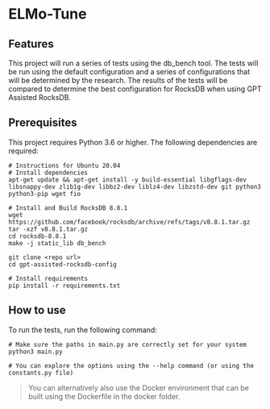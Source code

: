 # ELMo-Tune

## Features
This project will run a series of tests using the db_bench tool.  The tests will be run using the default configuration and a series of configurations that will be determined by the research.  The results of the tests will be compared to determine the best configuration for RocksDB when using GPT Assisted RocksDB.

## Prerequisites
This project requires Python 3.6 or higher.  The following dependencies are required:
```
# Instructions for Ubuntu 20.04
# Install dependencies
apt-get update && apt-get install -y build-essential libgflags-dev libsnappy-dev zlib1g-dev libbz2-dev liblz4-dev libzstd-dev git python3 python3-pip wget fio 

# Install and Build RocksDB 8.8.1
wget https://github.com/facebook/rocksdb/archive/refs/tags/v8.8.1.tar.gz
tar -xzf v8.8.1.tar.gz
cd rocksdb-8.8.1
make -j static_lib db_bench

git clone <repo url>
cd gpt-assisted-rocksdb-config

# Install requirements
pip install -r requirements.txt
```

## How to use
To run the tests, run the following command:
```
# Make sure the paths in main.py are correctly set for your system
python3 main.py

# You can explore the options using the --help command (or using the constants.py file)
```

> You can alternatively also use the Docker environment that can be built using the Dockerfile in the docker folder. 